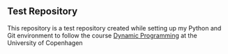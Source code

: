 ## Test Repository

This repository is a test repository created while setting up my Python and Git environment to follow the course [Dynamic Programming](https://kurser.ku.dk/course/a%C3%98kk08207u/) at the University of Copenhagen
